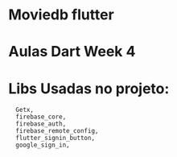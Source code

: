 # Moviedb flutter

# Aulas Dart Week 4

# Libs Usadas no projeto:
      Getx,
      firebase_core, 
      firebase_auth,
      firebase_remote_config,
      flutter_signin_button,
      google_sign_in, 